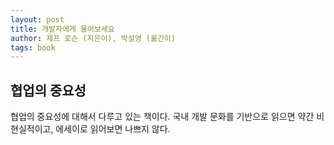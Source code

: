 ```yaml
---
layout: post
title: 개발자에게 물어보세요
author: 제프 로슨 (지은이), 박설영 (옮긴이)
tags: book
---
```


## 협업의 중요성

협업의 중요성에 대해서 다루고 있는 책이다. 국내 개발 문화를 기반으로 읽으면 약간 비현실적이고, 에세이로 읽어보면 나쁘지 않다.
